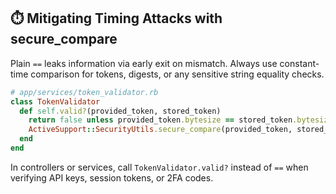## ⏱️ Mitigating Timing Attacks with secure_compare
Plain `==` leaks information via early exit on mismatch. Always use constant-time comparison for tokens, digests, or any sensitive string equality checks.

```ruby
# app/services/token_validator.rb
class TokenValidator
  def self.valid?(provided_token, stored_token)
    return false unless provided_token.bytesize == stored_token.bytesize
    ActiveSupport::SecurityUtils.secure_compare(provided_token, stored_token)
  end
end
```

In controllers or services, call `TokenValidator.valid?` instead of `==` when verifying API keys, session tokens, or 2FA codes.
